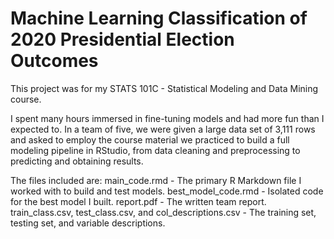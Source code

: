 # Machine Learning Classification of 2020 Presidential Election Outcomes

This project was for my STATS 101C - Statistical Modeling and Data Mining course.

I spent many hours immersed in fine-tuning models and had more fun than I expected to. In a team of five, we were given a large data set of 3,111 rows and asked to employ the course material we practiced to build a full modeling pipeline in RStudio, from data cleaning and preprocessing to predicting and obtaining results.

The files included are:
main_code.rmd - The primary R Markdown file I worked with to build and test models.
best_model_code.rmd - Isolated code for the best model I built.
report.pdf - The written team report.
train_class.csv, test_class.csv, and col_descriptions.csv - The training set, testing set, and variable descriptions.
